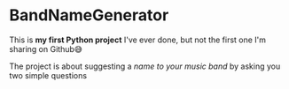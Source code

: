 # BandNameGenerator
This is **my first Python project** I've ever done, but not the first one I'm sharing on Github😅

The project is about suggesting a *name to your music band* by asking you two simple questions
